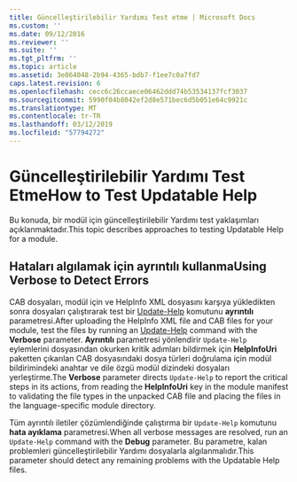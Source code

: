 ```yaml
---
title: Güncelleştirilebilir Yardımı Test etme | Microsoft Docs
ms.custom: ''
ms.date: 09/12/2016
ms.reviewer: ''
ms.suite: ''
ms.tgt_pltfrm: ''
ms.topic: article
ms.assetid: 3e064048-2b94-4365-bdb7-f1ee7c0a7fd7
caps.latest.revision: 6
ms.openlocfilehash: cecc6c26ccaece06462ddd74b53534137fcf3037
ms.sourcegitcommit: 5990f04b8042ef2d8e571bec6d5b051e64c9921c
ms.translationtype: MT
ms.contentlocale: tr-TR
ms.lasthandoff: 03/12/2019
ms.locfileid: "57794272"
---
```

# <a name="how-to-test-updatable-help"></a><span data-ttu-id="18791-102">Güncelleştirilebilir Yardımı Test Etme</span><span class="sxs-lookup"><span data-stu-id="18791-102">How to Test Updatable Help</span></span>

<span data-ttu-id="18791-103">Bu konuda, bir modül için güncelleştirilebilir Yardımı test yaklaşımları açıklanmaktadır.</span><span class="sxs-lookup"><span data-stu-id="18791-103">This topic describes approaches to testing Updatable Help for a module.</span></span>

## <a name="using-verbose-to-detect-errors"></a><span data-ttu-id="18791-104">Hataları algılamak için ayrıntılı kullanma</span><span class="sxs-lookup"><span data-stu-id="18791-104">Using Verbose to Detect Errors</span></span>

<span data-ttu-id="18791-105">CAB dosyaları, modül için ve HelpInfo XML dosyasını karşıya yükledikten sonra dosyaları çalıştırarak test bir [Update-Help](/powershell/module/Microsoft.PowerShell.Core/Update-Help) komutunu **ayrıntılı** parametresi.</span><span class="sxs-lookup"><span data-stu-id="18791-105">After uploading the HelpInfo XML file and CAB files for your module, test the files by running an [Update-Help](/powershell/module/Microsoft.PowerShell.Core/Update-Help) command with the **Verbose** parameter.</span></span> <span data-ttu-id="18791-106">**Ayrıntılı** parametresi yönlendirir `Update-Help` eylemlerini dosyasından okurken kritik adımları bildirmek için **HelpInfoUri** paketten çıkarılan CAB dosyasındaki dosya türleri doğrulama için modül bildirimindeki anahtar ve dile özgü modül dizindeki dosyaları yerleştirme.</span><span class="sxs-lookup"><span data-stu-id="18791-106">The **Verbose** parameter directs `Update-Help` to report the critical steps in its actions, from reading the **HelpInfoUri** key in the module manifest to validating the file types in the unpacked CAB file and placing the files in the language-specific module directory.</span></span>

<span data-ttu-id="18791-107">Tüm ayrıntılı iletiler çözümlendiğinde çalıştırma bir `Update-Help` komutunu **hata ayıklama** parametresi.</span><span class="sxs-lookup"><span data-stu-id="18791-107">When all verbose messages are resolved, run an `Update-Help` command with the **Debug** parameter.</span></span> <span data-ttu-id="18791-108">Bu parametre, kalan problemleri güncelleştirilebilir Yardımı dosyalarla algılanmalıdır.</span><span class="sxs-lookup"><span data-stu-id="18791-108">This parameter should detect any remaining problems with the Updatable Help files.</span></span>